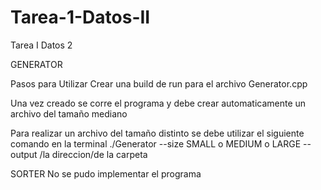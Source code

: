 # Tarea-1-Datos-II
Tarea I Datos 2

GENERATOR 

Pasos para Utilizar
Crear una build de run para el archivo Generator.cpp

Una vez creado se corre el programa y debe crear automaticamente un archivo del tamaño mediano

Para realizar un archivo del tamaño distinto se debe utilizar el siguiente comando en la terminal ./Generator --size SMALL o MEDIUM o LARGE --output /la direccion/de la carpeta


SORTER 
No se pudo implementar el programa

